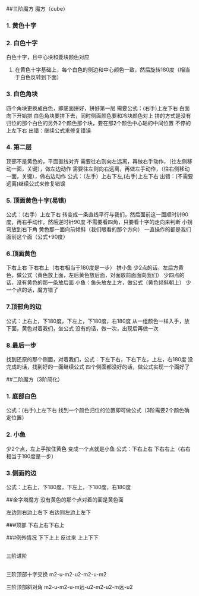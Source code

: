 ##三阶魔方
魔方（cube）


### 1. 黄色十字


### 2. 白色十字 
白色十字，且中心块和菱块颜色对应
1. 在黄色十字基础上，每个白色的侧边和中心颜色一致，然后旋转180度（相当于白色反转到下面）

### 3. 白色角块
四个角块更换成白色，即底面拼好，拼好第一层
需要公式：(右手)上左下右
白面向下开始拼
白色角块要拼下去，同时侧面颜色要和冷块颜色对上
拼的方式是没有归位的那个白色的另外2个颜色那个块，要在那2个颜色中心轴的中间位置
不停的上左下右
出错：继续公式来修复错误

### 4. 第二层
顶部不是黄色的，平面直线对齐
需要往右则向左远离，再做右手动作，（往左侧移动一面，关键），做左边动作
需要往左则向右远离，再做左手动作，（往右侧移动一面，关键），做右边动作
公式：（左手）上右下左,(右手)上左下右
出错：(不需要远离)继续公式来修复错误


### 5. 顶面黄色十字(易错)
公式：（右手）上左下右
转变成一条直线平行与我们，然后面前这一面顺时针90度，再右手动作，然后逆时针90度
不需要看四角，只要看十字的走向来判断
小拐弯放到右下角
黄色那一面向前倾斜（我们眼看的那个方向）
一直操作的都是我们面前这个面（公式+90度）


### 6.顶面黄色
下右上右 下右右上（右右相当于180度是一步）
拼小鱼
少2点的话，左后方黄色，做公式（黄色放上面，左后黄色放后面，对面放前面面向我们）
少四点的话，没有黄色的那一条放后面
小鱼：鱼头放左上方，做公式（黄色倾斜朝上）
少一个点的话，魔方错了

### 7.顶部角的边
公式：上右上，下180度，下左上，下180度，右180度
从一组颜色一样入手，放下面，黄色对着我们，坐公式
没有的话，做一次，出现后再做一次


### 8.最后一步
找到还原的那个侧面，对着我们，公式：下左下右，下右下左，上左，右180度
没完成的话，找到好的一面继续公式
四个侧面都没好的话，做公式实现一个面好了





##二阶魔方（3阶简化）

### 1. 底部白色
公式：(右手)上左下右
找到一个颜色归位的位置即可做公式（3阶需要2个颜色确定位置）

### 2. 小鱼
少2个点，左上手按住黄色
变成一个点就是小鱼
公式：下右上右 下右右上（右右相当于180度是一步）

### 3.侧面的边
公式：上右上，下180度，下左上，下180度，右180度

##金字塔魔方
没有黄色的那个点对着的面是黄色面

左边则右边上右下
右边则左边上左下


###顶部
下右上右下右上

###例外情况
下下上上
反过来
上上下下


##
三阶进阶

##
三阶顶部十字交换
m2-u-m2-u2-m2-u-m2

三阶顶部斜对角
m2-u-m2-u-m远-u2-m2-u2-m远-u2